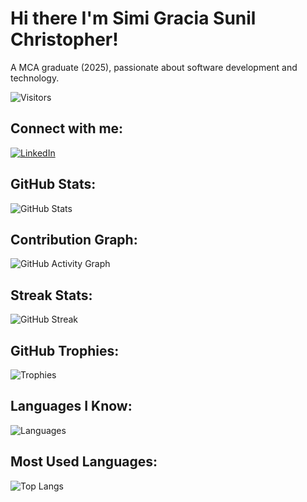 # Hi there I'm Simi Gracia Sunil Christopher!

A MCA graduate (2025), passionate about software development and technology.

![Visitors](https://komarev.com/ghpvc/?username=imisgsc&label=Profile%20Views&color=blue&style=flat)

## Connect with me:
[![LinkedIn](https://img.shields.io/badge/-LinkedIn-blue?style=flat&logo=Linkedin&logoColor=white)](https://www.linkedin.com/in/simi-gracia-sunil-christopher-47362720a/)

## GitHub Stats:
![GitHub Stats](https://github-readme-stats.vercel.app/api?username=imisgsc&count_private=true&show_icons=true&theme=radical)

## Contribution Graph:
![GitHub Activity Graph](https://github-readme-activity-graph.vercel.app/graph?username=imisgsc&bg_color=0d1117&color=ffffff&line=00ff00&point=ffffff&area=true&hide_border=true)

## Streak Stats:
![GitHub Streak](https://github-readme-streak-stats.herokuapp.com/?user=imisgsc&theme=radical)

## GitHub Trophies:
![Trophies](https://github-profile-trophy.vercel.app/?username=imisgsc&theme=radical&no-frame=true&margin-w=15)

## Languages I Know:
![Languages](https://img.shields.io/badge/Languages-C++%20|%20Python%20|%20Java%20|%20JavaScript-green)

## Most Used Languages:
![Top Langs](https://github-readme-stats.vercel.app/api/top-langs/?username=imisgsc&layout=compact&theme=radical)
